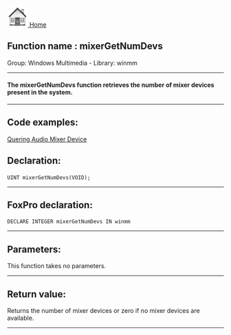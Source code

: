 [<img src="../../images/home.png"> Home ](https://github.com/VFPX/Win32API)  

## Function name : mixerGetNumDevs
Group: Windows Multimedia - Library: winmm    
***  


#### The mixerGetNumDevs function retrieves the number of mixer devices present in the system.
***  


## Code examples:
[Quering Audio Mixer Device](../../samples/sample_423.md)  

## Declaration:
```foxpro  
UINT mixerGetNumDevs(VOID);  
```  
***  


## FoxPro declaration:
```foxpro  
DECLARE INTEGER mixerGetNumDevs IN winmm  
```  
***  


## Parameters:
This function takes no parameters.  
***  


## Return value:
Returns the number of mixer devices or zero if no mixer devices are available.  
***  

